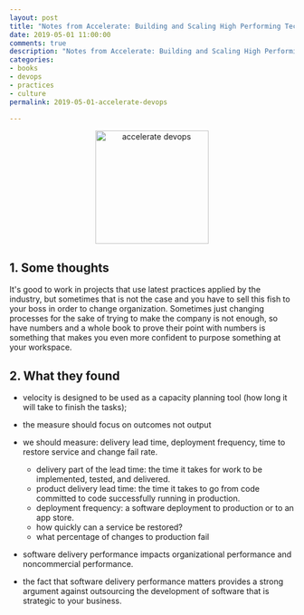 ```yaml
---
layout: post
title: "Notes from Accelerate: Building and Scaling High Performing Technology Organizations"
date: 2019-05-01 11:00:00 
comments: true
description: "Notes from Accelerate: Building and Scaling High Performing Technology Organizations"
categories:
- books
- devops
- practices
- culture
permalink: 2019-05-01-accelerate-devops

---
```


<p align="center">
    <img src="{{ site.url}}/assets/images/books/accellerate-devops.jpg" alt="accelerate devops" width="200"/>
</p>

## 1. Some thoughts

It's good to work in projects that use latest practices applied by the industry, but sometimes that is not the case
and you have to sell this fish to your boss in order to change organization. Sometimes just changing processes for the
sake of trying to make the company is not enough, so have numbers and a whole book to prove their point with numbers
is something that makes you even more confident to purpose something at your workspace.  

## 2. What they found

* velocity is designed to be used as a capacity planning tool (how long it will take to finish the tasks);
* the measure should focus on outcomes not output
* we should measure: delivery lead time, deployment frequency, time to restore service and change fail rate.
    * delivery part of the lead time: the time it takes for work to be implemented, tested, and delivered.
    * product delivery lead time: the time it takes to go from code committed to code successfully running in production.
    * deployment frequency: a software deployment to production or to an app store.
    * how quickly can a service be restored?
    * what percentage of changes to production fail
    
* software delivery performance impacts organizational performance and noncommercial performance.
* the fact that software delivery performance matters provides a strong argument against outsourcing the development of software
that is strategic to your business.


